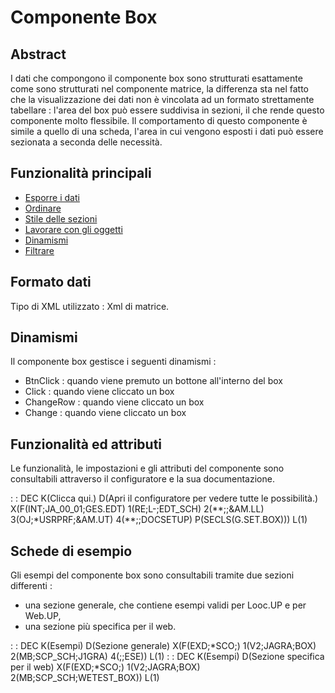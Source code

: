 # Componente Box

## Abstract
I dati che compongono il componente box sono strutturati esattamente come sono strutturati nel componente matrice, la differenza sta nel fatto che la visualizzazione dei dati non è vincolata ad un formato strettamente tabellare :  l'area del box può essere suddivisa in sezioni, il che rende questo componente molto flessibile.
Il comportamento di questo componente è simile a quello di una scheda, l'area in cui vengono esposti i dati può essere sezionata a seconda delle necessità.

## Funzionalità principali
- [Esporre i dati](Sorgenti/DOC/TA/B£AMO/LOCBOX_F01)
- [Ordinare](Sorgenti/DOC/TA/B£AMO/LOCBOX_F02)
- [Stile delle sezioni](Sorgenti/DOC/TA/B£AMO/LOCBOX_F03)
- [Lavorare con gli oggetti](Sorgenti/DOC/TA/B£AMO/LOCBOX_F04)
- [Dinamismi](Sorgenti/DOC/TA/B£AMO/LOCBOX_F05)
- [Filtrare](Sorgenti/DOC/TA/B£AMO/LOCBOX_F06)

## Formato dati
Tipo di XML utilizzato :  Xml di matrice.

## Dinamismi
Il componente box gestisce i seguenti dinamismi : 
  - BtnClick :  quando viene premuto un bottone all'interno del box
  - Click :  quando viene cliccato un box
  - ChangeRow :  quando viene cliccato un box
  - Change :  quando viene cliccato un box

## Funzionalità ed attributi
Le funzionalità, le impostazioni e gli attributi del componente sono consultabili attraverso il configuratore e la sua documentazione.

 :  : DEC K(Clicca qui.) D(Apri il configuratore per vedere tutte le possibilità.) X(F(INT;JA_00_01;GES.EDT) 1(RE;L-;EDT_SCH) 2(\*\*;;&AM.LL) 3(OJ;\*USRPRF;&AM.UT) 4(\*\*;;DOCSETUP) P(SECLS(G.SET.BOX))) L(1)

## Schede di esempio
Gli esempi del componente box sono consultabili tramite due sezioni differenti : 
- una sezione generale, che contiene esempi validi per Looc.UP e per Web.UP,
- una sezione più specifica per il web.

 :  : DEC K(Esempi) D(Sezione generale) X(F(EXD;\*SCO;) 1(V2;JAGRA;BOX) 2(MB;SCP_SCH;J1GRA) 4(;;ESE)) L(1)
 :  : DEC K(Esempi) D(Sezione specifica per il web) X(F(EXD;\*SCO;) 1(V2;JAGRA;BOX) 2(MB;SCP_SCH;WETEST_BOX)) L(1)
